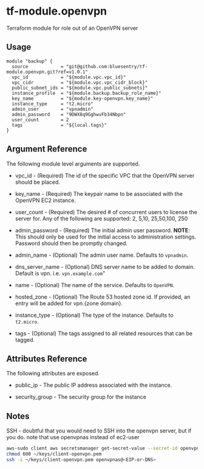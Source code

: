 # tf-module.openvpn
Terraform module for role out of an OpenVPN server

## Usage
```hcl-terraform
module "backup" {
  source            = "git@github.com:bluesentry/tf-module.openvpn.git?ref=v1.0.1"
  vpc_id            = "${module.vpc.vpc_id}"
  vpc_cidr          = "${module.vpc.vpc_cidr_block}"
  public_subnet_ids = "${module.vpc.public_subnets}"
  instance_profile  = "${module.backup.backup_role_name}"
  key_name          = "${module.key-openvpn.key_name}"
  instance_type     = "t2.micro"
  admin_user        = "vpnadmin"
  admin_password    = "9DWX8q9GghwvFb34Nbpn"
  user_count        = 2
  tags              = "${local.tags}"
}
```


## Argument Reference
The following module level arguments are supported.

* vpc_id - (Required) The id of the specific VPC that the OpenVPN server should be placed.

* key_name - (Required) The keypair name to be associated with the OpenVPN EC2 instance.
 
* user_count - (Required) The desired # of concurrent users to license the server for.  Any of the following are supported: 2, 5,10, 25,50,100, 250

* admin_password - (Required) The initial admin user password.  **NOTE**: This should only be used for the initial access to administration settings.  Password should then be promptly changed.

* admin_name - (Optional) The admin user name.  Defaults to `vpnadmin`.

* dns_server_name - (Optional) DNS server name to be added to domain.  Default is vpn. i.e. `vpn.example.com`"

* name - (Optional) The name of the service.  Defaults to `OpenVPN`.

* hosted_zone - (Optional) The Route 53 hosted zone id.  If provided, an entry will be added for vpn.{zone domain}.

* instance_type - (Optional) The type of the instance.  Defaults to `t2.micro`.

* tags - (Optional) The tags assigned to all related resources that can be tagged.


## Attributes Reference
The following attributes are exposed.

* public_ip - The public IP address associated with the instance.

* security_group - The security group for the instance


## Notes

SSH - doubtful that you would need to SSH into the openvpn server, but if you do. note that use openvpnas instead of ec2-user

```bash
aws-sudo client aws secretsmanager get-secret-value --secret-id openvpn.pem | jq -r '.SecretString' > ~/keys/client-openvpn.pem
chmod 600 ~/keys/client-openvpn.pem
ssh -i ~/keys/client-openvpn.pem openvpnas@<EIP-or-DNS>
```

